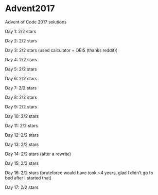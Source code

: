 # Advent2017

Advent of Code 2017 solutions

Day 1: 2/2 stars

Day 2: 2/2 stars

Day 3: 2/2 stars (used calculator + OEIS (thanks reddit))

Day 4: 2/2 stars

Day 5: 2/2 stars

Day 6: 2/2 stars

Day 7: 2/2 stars

Day 8: 2/2 stars

Day 9: 2/2 stars

Day 10: 2/2 stars

Day 11: 2/2 stars

Day 12: 2/2 stars

Day 13: 2/2 stars

Day 14: 2/2 stars (after a rewrite)

Day 15: 2/2 stars

Day 16: 2/2 stars (bruteforce would have took ~4 years, glad I didn't go to bed after I started that)

Day 17: 2/2 stars
